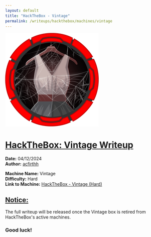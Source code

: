 ```yaml
---
layout: default
title: "HackTheBox - Vintage"
permalink: /writeups/hackthebox/machines/vintage
---
```


![HackTheBox: Vintage (Hard)](images/vintage.png)
<h1><ins>HackTheBox: Vintage Writeup</ins></h1>

**Date:** 04/12/2024\
**Author:** [acfirthh](https://github.com/acfirthh)

**Machine Name:** Vintage\
**Difficulty:** Hard\
**Link to Machine:** [HackTheBox - Vintage (Hard)](https://app.hackthebox.com/machines/Vintage)

<h2><ins>Notice:</ins></h2>
The full writeup will be released once the Vintage box is retired from HackTheBox's active machines.

### Good luck!